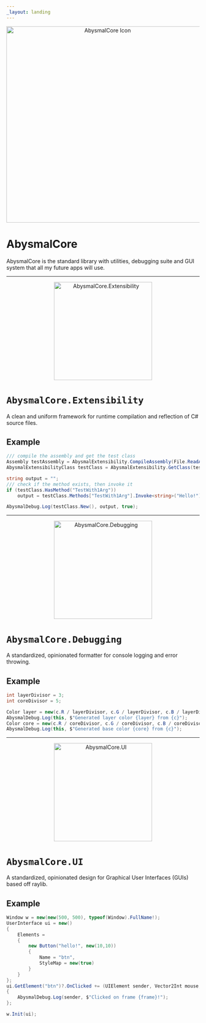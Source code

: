 ```yaml
---
_layout: landing
---
```


<div align="center">
  <img width="512" height="512" alt="AbysmalCore Icon" src="https://github.com/user-attachments/assets/c357199a-6b0e-47b7-8f1a-0747b0d9e89f" />
</div>

# AbysmalCore

AbysmalCore is the standard library with utilities, debugging suite and GUI system that all my future apps will use.

---

<div align="center">
  <img width="256" height="256" alt="AbysmalCore.Extensibility" src="https://github.com/user-attachments/assets/c44aba67-47bc-4dea-8d0f-5102d3096308" />
</div>

# `AbysmalCore.Extensibility`

A clean and uniform framework for runtime compilation and reflection of C# source files.

## Example

```cs
/// compile the assembly and get the test class
Assembly testAssembly = AbysmalExtensibility.CompileAssembly(File.ReadAllText(".\\ExtensibilityTest.cs"));
AbysmalExtensibilityClass testClass = AbysmalExtensibility.GetClass(testAssembly, "Tests.ExtensibilityTest", true);

string output = "";
/// check if the method exists, then invoke it
if (testClass.HasMethod("TestWith1Arg"))
    output = testClass.Methods["TestWith1Arg"].Invoke<string>("Hello!");

AbysmalDebug.Log(testClass.New(), output, true);
```

---

<div align="center">
  <img width="256" height="256" alt="AbysmalCore.Debugging" src="https://github.com/user-attachments/assets/c5cf3611-4706-4c91-a724-4118096512d1" />
</div>

# `AbysmalCore.Debugging`

A standardized, opinionated formatter for console logging and error throwing.

## Example

```cs
int layerDivisor = 3;
int coreDivisor = 5;

Color layer = new(c.R / layerDivisor, c.G / layerDivisor, c.B / layerDivisor);
AbysmalDebug.Log(this, $"Generated layer color {layer} from {c}");
Color core = new(c.R / coreDivisor, c.G / coreDivisor, c.B / coreDivisor);
AbysmalDebug.Log(this, $"Generated base color {core} from {c}");
```

---

<div align="center">
  <img width="256" height="256" alt="AbysmalCore.UI" src="https://github.com/user-attachments/assets/355b0a53-cf0e-4ce4-b298-29f79f934774" />
</div>

# `AbysmalCore.UI`

A standardized, opinionated design for Graphical User Interfaces (GUIs) based off raylib.

## Example

```cs
Window w = new(new(500, 500), typeof(Window).FullName!);
UserInterface ui = new()
{
    Elements =
    {
        new Button("hello!", new(10,10))
        {
            Name = "btn",
            StyleMap = new(true)
        }
    }
};
ui.GetElement("btn")?.OnClicked += (UIElement sender, Vector2Int mouse, int frame) =>
{
    AbysmalDebug.Log(sender, $"Clicked on frame {frame}!");
};

w.Init(ui);
```
